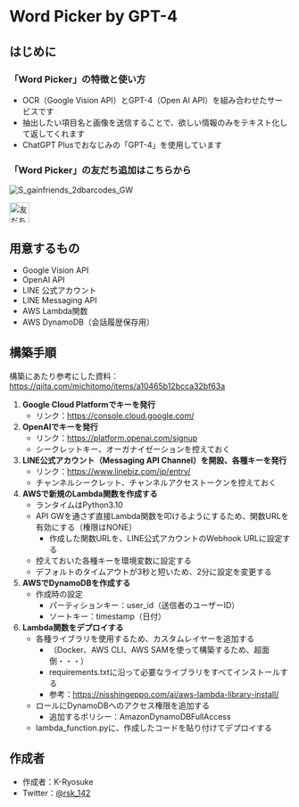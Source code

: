 # Word Picker by GPT-4
## はじめに
### 「Word Picker」の特徴と使い方
* OCR（Google Vision API）とGPT-4（Open AI API）を組み合わせたサービスです
* 抽出したい項目名と画像を送信することで、欲しい情報のみをテキスト化して返してくれます
* ChatGPT Plusでおなじみの「GPT-4」を使用しています

### 「Word Picker」の友だち追加はこちらから
![S_gainfriends_2dbarcodes_GW](https://user-images.githubusercontent.com/71242610/236373265-ade7b5de-26e6-48ef-bb68-94134f11d78b.png)

<a href="https://lin.ee/3NHGiSd"><img src="https://scdn.line-apps.com/n/line_add_friends/btn/ja.png" alt="友だち追加" height="36" border="0"></a>

## 用意するもの
* Google Vision API
* OpenAI API
* LINE 公式アカウント
* LINE Messaging API
* AWS Lambda関数
* AWS DynamoDB（会話履歴保存用）

## 構築手順
構築にあたり参考にした資料：<https://qiita.com/michitomo/items/a10465b12bcca32bf63a>

1. __Google Cloud Platformでキーを発行__
    * リンク：<https://console.cloud.google.com/>
2. __OpenAIでキーを発行__
    * リンク：<https://platform.openai.com/signup>
    * シークレットキー、オーガナイゼーションを控えておく
3. __LINE公式アカウント（Messaging API Channel）を開設、各種キーを発行__
    * リンク：<https://www.linebiz.com/jp/entry/>
    * チャンネルシークレット、チャンネルアクセストークンを控えておく
4. __AWSで新規のLambda関数を作成する__
    * ランタイムはPython3.10
    * API GWを通さず直接Lambda関数を叩けるようにするため、関数URLを有効にする（権限はNONE）
        * 作成した関数URLを、LINE公式アカウントのWebhook URLに設定する
    * 控えておいた各種キーを環境変数に設定する
    * デフォルトのタイムアウトが3秒と短いため、2分に設定を変更する
5. __AWSでDynamoDBを作成する__
    * 作成時の設定
        * パーティションキー：user_id（送信者のユーザーID）
        * ソートキー：timestamp（日付）
6. __Lambda関数をデプロイする__
    * 各種ライブラリを使用するため、カスタムレイヤーを追加する
        * （Docker、AWS CLI、AWS SAMを使って構築するため、超面倒・・・）
        * requirements.txtに沿って必要なライブラリをすべてインストールする
        * 参考：<https://nisshingeppo.com/ai/aws-lambda-library-install/>
    * ロールにDynamoDBへのアクセス権限を追加する
        * 追加するポリシー：AmazonDynamoDBFullAccess
    * lambda_function.pyに、作成したコードを貼り付けてデプロイする

## 作成者
* 作成者：K-Ryosuke
* Twitter：[@rsk_142](https://twitter.com/rsk_142)

